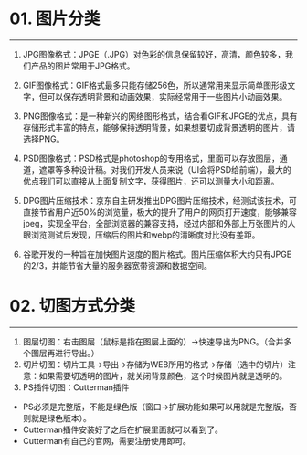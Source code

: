# 01. 图片分类
---
1. JPG图像格式：JPGE（.JPG）对色彩的信息保留较好，高清，颜色较多，我们产品的图片常用于JPG格式。
2. GIF图像格式：GIF格式最多只能存储256色，所以通常用来显示简单图形级文字，但可以保存透明背景和动画效果，实际经常用于一些图片小动画效果。
3. PNG图像格式：是一种新兴的网络图形格式，结合看GIF和JPGE的优点，具有存储形式丰富的特点，能够保持透明背景，如果想要切成背景透明的图片，请选择PNG。
4. PSD图像格式：PSD格式是photoshop的专用格式，里面可以存放图层，通道，遮罩等多种设计稿。对我们开发人员来说（UI会将PSD给前端），最大的优点我们可以直接从上面复制文字，获得图片，还可以测量大小和距离。

5. DPG图片压缩技术：京东自主研发推出DPG图片压缩技术，经测试该技术，可直接节省用户近50%的浏览量，极大的提升了用户的网页打开速度，能够兼容jpeg，实现全平台，全部浏览器的兼容支持，经过内部和外部上万张图片的人眼浏览测试后发现，压缩后的图片和webp的清晰度对比没有差距。

6. 谷歌开发的一种旨在加快图片速度的图片格式。图片压缩体积大约只有JPGE的2/3，并能节省大量的服务器宽带资源和数据空间。

# 02. 切图方式分类
---
1. 图层切图：右击图层（鼠标是指在图层上面的）->快速导出为PNG。（合并多个图层再进行导出。）
2. 切片切图：切片工具->导出->存储为WEB所用的格式->存储（选中的切片）注意：如果需要切透明的图片，就关闭背景颜色，这个时候图片就是透明的。
3. PS插件切图：Cutterman插件
- PS必须是完整版，不能是绿色版（窗口->扩展功能如果可以用就是完整版，否则就是绿色版本）。
- Cutterman插件安装好了之后在扩展里面就可以看到了。
- Cutterman有自己的官网，需要注册使用即可。
